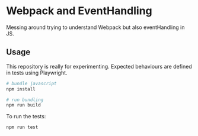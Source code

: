 # Webpack and EventHandling

Messing around trying to understand Webpack but also eventHandling in JS.

## Usage

This repository is really for experimenting.
Expected behaviours are defined in tests using Playwright.

```bash
# bundle javascript
npm install

# run bundling
npm run build
```

To run the tests:

```bash
npm run test
```